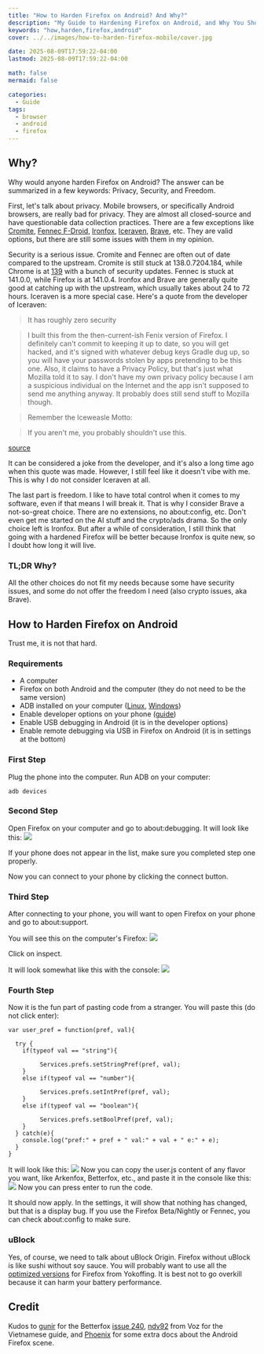 ```yaml
---
title: "How to Harden Firefox on Android? And Why?"
description: "My Guide to Hardening Firefox on Android, and Why You Should Do It"
keywords: "how,harden,firefox,android"
cover: ../../images/how-to-harden-firefox-mobile/cover.jpg

date: 2025-08-09T17:59:22-04:00
lastmod: 2025-08-09T17:59:22-04:00

math: false
mermaid: false

categories:
  - Guide
tags:
  - browser
  - android
  - firefox
---
```

## Why?

Why would anyone harden Firefox on Android? The answer can be summarized in a few keywords: Privacy, Security, and Freedom.

First, let's talk about privacy. Mobile browsers, or specifically Android browsers, are really bad for privacy. They are almost all closed-source and have questionable data collection practices. There are a few exceptions like [Cromite](https://github.com/uazo/cromite), [Fennec F-Droid](https://f-droid.org/packages/org.mozilla.fennec_fdroid/), [Ironfox](https://gitlab.com/ironfox-oss/IronFox), [Iceraven](https://github.com/fork-maintainers/iceraven-browser), [Brave](https://brave.com/), etc. They are valid options, but there are still some issues with them in my opinion.

Security is a serious issue. Cromite and Fennec are often out of date compared to the upstream. Cromite is still stuck at 138.0.7204.184, while Chrome is at [139](https://www.forbes.com/sites/daveywinder/2025/08/06/google-chrome-139---update-now-warning-issued-for-35-billion-users/) with a bunch of security updates. Fennec is stuck at 141.0.0, while Firefox is at 141.0.4. Ironfox and Brave are generally quite good at catching up with the upstream, which usually takes about 24 to 72 hours. Iceraven is a more special case. Here's a quote from the developer of Iceraven:

> It has roughly zero security

> I built this from the then-current-ish Fenix version of Firefox. I definitely can't commit to keeping it up to date, so you will get hacked, and it's signed with whatever debug keys Gradle dug up, so you will have your passwords stolen by apps pretending to be this one. Also, it claims to have a Privacy Policy, but that's just what Mozilla told it to say. I don't have my own privacy policy because I am a suspicious individual on the Internet and the app isn't supposed to send me anything anyway. It probably does still send stuff to Mozilla though.

> Remember the Iceweasle Motto:

> If you aren't me, you probably shouldn't use this.

[source](https://github.com/fork-maintainers/iceraven-browser/releases/tag/fork-0)

It can be considered a joke from the developer, and it's also a long time ago when this quote was made. However, I still feel like it doesn't vibe with me. This is why I do not consider Iceraven at all.

The last part is freedom. I like to have total control when it comes to my software, even if that means I will break it. That is why I consider Brave a not-so-great choice. There are no extensions, no about:config, etc. Don't even get me started on the AI stuff and the crypto/ads drama. So the only choice left is Ironfox. But after a while of consideration, I still think that going with a hardened Firefox will be better because Ironfox is quite new, so I doubt how long it will live.

### TL;DR Why?

All the other choices do not fit my needs because some have security issues, and some do not offer the freedom I need (also crypto issues, aka Brave).

## How to Harden Firefox on Android

Trust me, it is not that hard.

### Requirements

- A computer
- Firefox on both Android and the computer (they do not need to be the same version)
- ADB installed on your computer ([Linux](https://www.tecmint.com/install-android-debug-bridge-linux/), [Windows](https://gist.github.com/ph33nx/9b8120e8b5fde95dd2d8bf9e28a061d3))
- Enable developer options on your phone ([guide](https://dev.to/james_robert/how-to-enable-developer-options-on-android-devices-n05))
- Enable USB debugging in Android (it is in the developer options)
- Enable remote debugging via USB in Firefox on Android (it is in settings at the bottom)

### First Step

Plug the phone into the computer. Run ADB on your computer:
```
adb devices
```

### Second Step

Open Firefox on your computer and go to about:debugging. It will look like this:
![](../../images/how-to-harden-firefox-mobile/connect.webp)

If your phone does not appear in the list, make sure you completed step one properly.

Now you can connect to your phone by clicking the connect button.

### Third Step

After connecting to your phone, you will want to open Firefox on your phone and go to about:support.

You will see this on the computer's Firefox:
![](../../images/how-to-harden-firefox-mobile/support.webp)

Click on inspect.

It will look somewhat like this with the console:
![](../../images/how-to-harden-firefox-mobile/empty.webp)

### Fourth Step

Now it is the fun part of pasting code from a stranger. You will paste this (do not click enter):

```
var user_pref = function(pref, val){

  try {
    if(typeof val == "string"){

         Services.prefs.setStringPref(pref, val);
    }
    else if(typeof val == "number"){

         Services.prefs.setIntPref(pref, val);
    }
    else if(typeof val == "boolean"){

         Services.prefs.setBoolPref(pref, val);
    }
  } catch(e){
    console.log("pref:" + pref + " val:" + val + " e:" + e);
  }
}
```
It will look like this:
![](../../images/how-to-harden-firefox-mobile/js.webp)
Now you can copy the user.js content of any flavor you want, like Arkenfox, Betterfox, etc., and paste it in the console like this:
![](../../images/how-to-harden-firefox-mobile/with-js.webp)
Now you can press enter to run the code.

It should now apply. In the settings, it will show that nothing has changed, but that is a display bug. If you use the Firefox Beta/Nightly or Fennec, you can check about:config to make sure.

### uBlock
Yes, of course, we need to talk about uBlock Origin. Firefox without uBlock is like sushi without soy sauce. You will probably want to use all the [optimized versions](https://github.com/yokoffing/filterlists#optimized-lists) for Firefox from Yokoffing. It is best not to go overkill because it can harm your battery performance.

## Credit
Kudos to [gunir](https://github.com/gunir) for the Betterfox [issue 240](https://github.com/yokoffing/Betterfox/issues/240), [ndv92](https://voz.vn/u/ndv92.790519/) from Voz for the Vietnamese guide, and [Phoenix](https://codeberg.org/celenity/Phoenix) for some extra docs about the Android Firefox scene.
